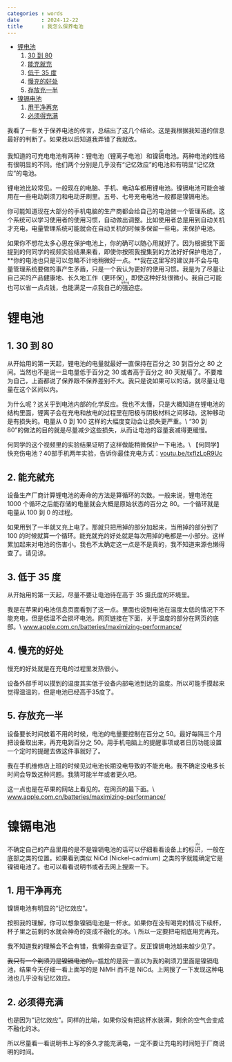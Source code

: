```yaml
---
categories : words
date       : 2024-12-22
title      : 我怎么保养电池
---
```


- [锂电池](#锂电池)
   1. [30 到 80](#1-30-到-80)
   1. [能充就充](#2-能充就充)
   1. [低于 35 度](#3-低于-35-度)
   1. [慢充的好处](#4-慢充的好处)
   1. [存放充一半](#5-存放充一半)
- [镍镉电池](#镍镉电池)
   1. [用干净再充](#1-用干净再充)
   1. [必须得充满](#2-必须得充满)

我看了一些关于保养电池的传言，总结出了这几个结论。这是我根据我知道的信息最好的判断了。如果我以后知道我弄错了我就改。

我知道的可充电电池有两种：锂电池（锂离子电池）和镍<ruby>镉<rt>gé</rt></ruby>电池。两种电池的性格有很明显的不同。他们两个分别是几乎没有“记忆效应”的电池和有明显“记忆效应”的电池。

锂电池比较常见。一般现在的电脑、手机、电动车都用锂电池。镍镉电池可能会被用在一些电动剃须刀和电动牙刷里。五号、七号充电电池一般都是镍镉电池。

你可能知道现在大部分的手机电脑的生产商都会给自己的电池做一个管理系统。这个系统可以学习使用者的使用习惯，自动做出调整。比如使用者总是用到自动关机才充电，电量管理系统可能就会在自动关机的时候多保留一些电，来保护电池。

如果你不想花太多心思在保护电池上，你的确可以随心用就好了。因为根据我下面提到的何同学的视频实验结果来看，即使你按照我搜集到的方法好好保护电池了，**你的电池也只是可以忽略不计地稍微好一点。**我在这里写的建议并不会与电量管理系统要做的事产生矛盾，只是一个我认为更好的使用习惯。我是为了尽量让自己买的产品健康地、长久地工作（更环保），即使这种好处很微小。我自己可能也可以省一点点钱，也能满足一点我自己的<ruby>强<rt>qiǎng</rt></ruby>迫症。

# 锂电池

## 1. 30 到 80

从开始用的第一天起，锂电池的电量就最好一直保持在百分之 30 到百分之 80 之间。当然也不是说一旦电量低于百分之 30 或者高于百分之 80 天就塌了。不要难为自己，上面都说了保养跟不保养差别不大。我只是说如果可以的话，就尽量让电量在这个区间以内。

为什么呢？这关乎到电池内部的化学反应。我也不太懂，只是大概知道在锂电池的结构里面，锂离子会在充电和放电的过程里在阳极与阴极材料之间移动。这种移动是有损失的。电量从 0 到 100 这样的大幅度变动会让损失更严重。\\
“30 到 80”的做法的目的就是尽量减少这些损失，从而让电池的容量衰减得更缓慢。

何同学的这个视频里的实验结果证明了这样做能稍微保护一下电池。\\
【何同学】快充伤电池？40部手机两年实验，告诉你最佳充电方式：<a class="url" lang="en" href="https://youtube.com/watch?v=txfIzLpR9Uc">youtu.be/txfIzLpR9Uc</a>

## 2. 能充就充

设备生产厂商计算锂电池的寿命的方法是算循环的次数。一般来说，锂电池在 1000 个循环之后能存储的电量就会大概是原始状态的百分之 80。一个循环就是电量从 100 到 0 的过程。

如果用到了一半就又充上电了。那就只把用掉的部分加起来，当用掉的部分到了 100 的时候就算一个循环。能充就充的好处就是每次用掉的电都是一小部分。这样累加起来对电池的伤害小。我也不太确定这一点是不是真的，我不知道来源也懒得查了。请见谅。

## 3. 低于 35 度

从开始用的第一天起，尽量不要让电池待在高于 35 摄氏度的环境里。

我是在苹果的电池信息页面看到了这一点。里面也说到电池在温度太低的情况下不能充电，但是低温不会损坏电池。网页链接在下面，关于温度的部分在网页的底部。\\
<a class="url" lang="en" href="https://www.apple.com.cn/batteries/maximizing-performance/">www.apple.com.cn/batteries/maximizing-performance/</a>

## 4. 慢充的好处

慢充的好处就是在充电的过程里发热很小。

设备外部手可以摸到的温度其实低于设备内部电池到达的温度。所以可能手摸起来觉得温温的，但是电池已经高于35度了。

## 5. 存放充一半

设备要长时间放着不用的时候，电池的电量要控制在百分之 50。最好每隔三个月把设备取出来，再充电到百分之 50。用手机电脑上的提醒事项或者日历功能设置一个定时的提醒去做这件事就好了。

我在手机维修店上班的时候见过电池长期没电导致的不能充电。我不确定没电多长时间会导致这种问题。我猜可能半年或者更久吧。

这一点也是在苹果的网站上看见的。在网页的最下面。\\
<a class="url" lang="en" href="https://www.apple.com.cn/batteries/maximizing-performance/">www.apple.com.cn/batteries/maximizing-performance/</a>

# 镍镉电池

不确定自己的产品里用的是不是镍镉电池的话可以仔细看看设备上的标<ruby>识<rt>zhì</rt></ruby>，一般在底部之类的位置。如果看到类似 <span lang="en">NiCd (Nickel–cadmium)</span> 之类的字就能确定它是镍镉电池了。也可以看看说明书或者去网上搜索一下。

## 1. 用干净再充

镍镉电池有明显的“记忆效应”。

按照我的理解，你可以想象镍镉电池是一杯水。如果你在没有喝完的情况下续杯，杯子里之前剩的水就会神奇的变成不融化的冰。\\
所以一定要把电彻底用完再充。

我不知道我的理解会不会有错，我懒得去查证了。反正镍镉电池越来越少见了。

~~我只有一个剃须刀是镍镉电池的。~~尴尬的是我一直以为我的剃须刀里面是镍镉电池，结果今天仔细一看上面写的是 <span lang="en">NiMH</span> 而不是 <span lang="en">NiCd</span>。上网搜了一下发现这种电池也几乎没有记忆效应。

## 2. 必须得充满

也是因为“记忆效应”。同样的比喻，如果你没有把这杯水装满，剩余的空气会变成不融化的冰。

所以尽量看一看说明书上写的多久才能充满电，一定不要让充电的时间短于厂商说明的时间。
